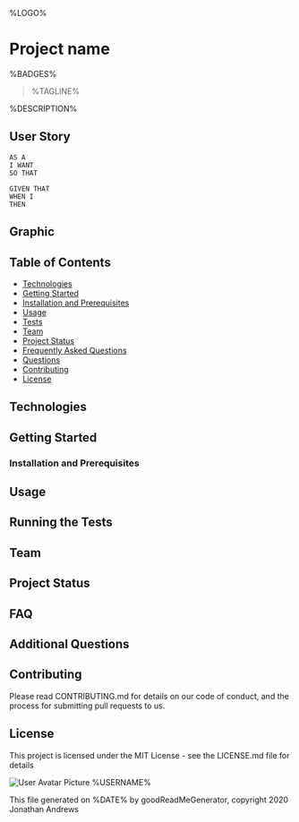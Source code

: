 %LOGO%
# Project name
%BADGES%

> %TAGLINE%

%DESCRIPTION%

## User Story

```
AS A 
I WANT 
SO THAT 
```

```
GIVEN THAT
WHEN I 
THEN
```

## Graphic

## Table of Contents
* [Technologies](#Technologies)
* [Getting Started](#Getting)
* [Installation and Prerequisites](#Installation)
* [Usage](#Usage)
* [Tests](#Running)
* [Team](#Team)
* [Project Status](#Project)
* [Frequently Asked Questions](#FAQ)
* [Questions](#Additional)
* [Contributing](#Contributing)
* [License](#License)

## Technologies


## Getting Started


### Installation and Prerequisites


## Usage


## Running the Tests


## Team


## Project Status


## FAQ


## Additional Questions




## Contributing
Please read CONTRIBUTING.md for details on our code of conduct, and the process for submitting pull requests to us.

## License
This project is licensed under the MIT License - see the LICENSE.md file for details



![User Avatar Picture](%AVATAR_URL%)  %USERNAME%

This file generated on %DATE% by goodReadMeGenerator, copyright 2020 Jonathan Andrews